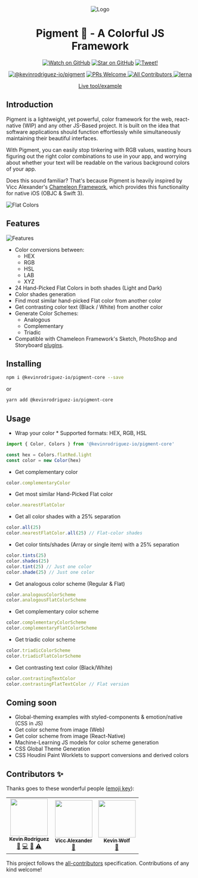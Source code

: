<p align="center">
  <img src="https://user-images.githubusercontent.com/6248571/73606093-3c611000-456c-11ea-997d-3032c6a2ca1e.png" alt="Logo">
</p>

<h1 align="center">Pigment 🌈 - A Colorful JS Framework</h1>

<p align="center">
  <a href="https://github.com/kevinrodriguez-io/pigment/watchers"><img src="https://img.shields.io/github/watchers/kevinrodriguez-io/pigment?style=social" alt="Watch on GitHub" /></a>
  <a href="https://github.com/kevinrodriguez-io/pigment/stargazers"><img src="https://img.shields.io/github/stars/kevinrodriguez-io/pigment?style=social" alt="Star on GitHub" /></a>
  <a href="https://twitter.com/intent/tweet?text=Check out Pigment 🌈, a Colorful JS framework to generate dynamic user interfaces. https://github.com/kevinrodriguez-io/pigment"><img src="https://img.shields.io/twitter/url/https/github.com/kevinrodriguez-io/pigment.svg?style=social" alt="Tweet!" /></a>
</p>

<p align="center">
  <a href="https://npmjs.com/package/@kevinrodriguez-io/pigment-core"><img src="https://img.shields.io/npm/v/@kevinrodriguez-io/pigment-core.svg?label=@kevinrodriguez-io/pigment-core&style=flat-square" alt="@kevinrodriguez-io/pigment"></a>
  <a href="http://makeapullrequest.com">
    <img src="https://img.shields.io/badge/PRs-welcome-brightgreen.svg?style=flat-square" alt="PRs Welcome">
  </a>
  <a href="#contributors-">
    <img src="https://img.shields.io/badge/all_contributors-3-orange.svg?style=flat-square" alt="All Contributors">
  </a>
  <a href="https://lerna.js.org/">
    <img src="https://img.shields.io/badge/maintained%20with-lerna-cc00ff.svg" alt="lerna">
  </a>
</p>

<p align="center">
  <a href="https://pigment-react-web-example.netlify.com/">Live tool/example</a>
</p>

## Introduction

Pigment is a lightweight, yet powerful, color framework for the web, react-native (WIP) and any other JS-Based project. It is built on the idea that software applications should function effortlessly while simultaneously maintaining their beautiful interfaces.

With Pigment, you can easily stop tinkering with RGB values, wasting hours figuring out the right color combinations to use in your app, and worrying about whether your text will be readable on the various background colors of your app.

Does this sound familiar? That's because Pigment is heavily inspired by Vicc Alexander's [Chameleon Framework](https://github.com/viccalexander/Chameleon), which provides this functionality for native iOS (OBJC & Swift 3).

![Flat Colors](https://user-images.githubusercontent.com/6248571/73604634-6eb54200-4559-11ea-8b9e-f29c3ece0793.png)

## Features

![Features](https://user-images.githubusercontent.com/6248571/73604650-c2279000-4559-11ea-8dfd-76d8fa5e9497.png)

- Color conversions between:
  - HEX
  - RGB
  - HSL
  - LAB
  - XYZ
- 24 Hand-Picked Flat Colors in both shades (Light and Dark)
- Color shades generation
- Find most similar hand-picked Flat color from another color
- Get contrasting color text (Black / White) from another color
- Generate Color Schemes:
  - Analogous
  - Complementary
  - Triadic
- Compatible with Chameleon Framework's Sketch, PhotoShop and Storyboard [plugins](https://github.com/viccalexander/Chameleon/tree/master/Extras).

## Installing

```bash
npm i @kevinrodriguez-io/pigment-core --save
```

or

```bash
yarn add @kevinrodriguez-io/pigment-core
```

## Usage

- Wrap your color \* Supported formats: HEX, RGB, HSL

```ts
import { Color, Colors } from '@kevinrodriguez-io/pigment-core'

const hex = Colors.flatRed.light
const color = new Color(hex)
```

- Get complementary color

```ts
color.complementaryColor
```

- Get most similar Hand-Picked Flat color

```ts
color.nearestFlatColor
```

- Get all color shades with a 25% separation

```ts
color.all(25)
color.nearestFlatColor.all(25) // Flat-color shades
```

- Get color tints/shades (Array or single item) with a 25% separation

```ts
color.tints(25)
color.shades(25)
color.tint(25) // Just one color
color.shade(25) // Just one color
```

- Get analogous color scheme (Regular & Flat)

```ts
color.analogousColorScheme
color.analogousFlatColorScheme
```

- Get complementary color scheme

```ts
color.complementaryColorScheme
color.complementaryFlatColorScheme
```

- Get triadic color scheme

```ts
color.triadicColorScheme
color.triadicFlatColorScheme
```

- Get contrasting text color (Black/White)

```ts
color.contrastingTextColor
color.contrastingFlatTextColor // Flat version
```

## Coming soon

- Global-theming examples with styled-components & emotion/native (CSS in JS)
- Get color scheme from image (Web)
- Get color scheme from image (React-Native)
- Machine-Learning JS models for color scheme generation
- CSS Global Theme Generation
- CSS Houdini Paint Worklets to support conversions and derived colors

## Contributors ✨

Thanks goes to these wonderful people ([emoji key](https://allcontributors.org/docs/en/emoji-key)):

<!-- ALL-CONTRIBUTORS-LIST:START - Do not remove or modify this section -->
<!-- prettier-ignore-start -->
<!-- markdownlint-disable -->
<table>
  <tr>
    <td align="center"><a href="http://kevinrodriguez.io/"><img src="https://avatars3.githubusercontent.com/u/6248571?v=4" width="100px;" alt=""/><br /><sub><b>Kevin Rodríguez</b></sub></a><br /><a href="https://github.com/kevinrodriguez-io/Pigment/commits?author=kevinrodriguez-io" title="Documentation">📖</a> <a href="https://github.com/kevinrodriguez-io/Pigment/commits?author=kevinrodriguez-io" title="Code">💻</a> <a href="#ideas-kevinrodriguez-io" title="Ideas, Planning, & Feedback">🤔</a> <a href="https://github.com/kevinrodriguez-io/Pigment/commits?author=kevinrodriguez-io" title="Tests">⚠️</a></td>
    <td align="center"><a href="https://www.twitter.com/viccalexander"><img src="https://avatars0.githubusercontent.com/u/1724674?v=4" width="100px;" alt=""/><br /><sub><b>Vicc Alexander</b></sub></a><br /><a href="#ideas-viccalexander" title="Ideas, Planning, & Feedback">🤔</a></td>
    <td align="center"><a href="https://kevinwolf.dev"><img src="https://avatars2.githubusercontent.com/u/3157426?v=4" width="100px;" alt=""/><br /><sub><b>Kevin Wolf</b></sub></a><br /><a href="#ideas-iamkevinwolf" title="Ideas, Planning, & Feedback">🤔</a></td>
  </tr>
</table>

<!-- markdownlint-enable -->
<!-- prettier-ignore-end -->

<!-- ALL-CONTRIBUTORS-LIST:END -->

This project follows the [all-contributors](https://github.com/all-contributors/all-contributors) specification. Contributions of any kind welcome!
